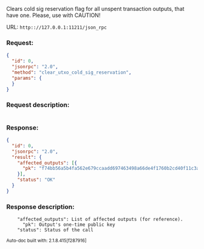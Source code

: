 Clears cold sig reservation flag for all unspent transaction outputs, that have one. Please, use with CAUTION!

URL: ```http:://127.0.0.1:11211/json_rpc```
### Request: 
```json
{
  "id": 0,
  "jsonrpc": "2.0",
  "method": "clear_utxo_cold_sig_reservation",
  "params": {
  }
}
```
### Request description: 
```

```
### Response: 
```json
{
  "id": 0,
  "jsonrpc": "2.0",
  "result": {
    "affected_outputs": [{
      "pk": "f74bb56a5b4fa562e679ccaadd697463498a66de4f1760b2cd40f11c3a00a7a8"
    }],
    "status": "OK"
  }
}
```
### Response description: 
```
    "affected_outputs": List of affected outputs (for reference).
      "pk": Output's one-time public key
    "status": Status of the call

```
<sub>Auto-doc built with: 2.1.8.415[f287916]</sub>